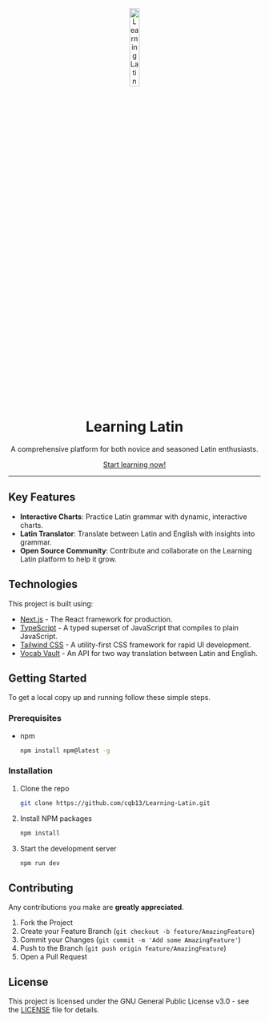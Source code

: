 <div align="center">
  <img src="https://learninglatin.net/favicon.svg" alt="Learning Latin Logo" width="20%"/>
  <h1>Learning Latin</h1>
  <p>A comprehensive platform for both novice and seasoned Latin enthusiasts.</p>

[Start learning now!](https://learninglatin.net/)

</div>

---

## Key Features

- **Interactive Charts**: Practice Latin grammar with dynamic, interactive charts.
- **Latin Translator**: Translate between Latin and English with insights into grammar.
- **Open Source Community**: Contribute and collaborate on the Learning Latin platform to help it grow.

## Technologies

This project is built using:

- [Next.js](https://nextjs.org/) - The React framework for production.
- [TypeScript](https://www.typescriptlang.org/) - A typed superset of JavaScript that compiles to plain JavaScript.
- [Tailwind CSS](https://tailwindcss.com/) - A utility-first CSS framework for rapid UI development.
- [Vocab Vault](https://github.com/cqb13/vocab-vault/tree/api) - An API for two way translation between Latin and English.

## Getting Started

To get a local copy up and running follow these simple steps.

### Prerequisites

- npm
  ```sh
  npm install npm@latest -g
  ```

### Installation

1. Clone the repo
   ```sh
   git clone https://github.com/cqb13/Learning-Latin.git
   ```
2. Install NPM packages
   ```sh
   npm install
   ```
3. Start the development server
   ```sh
   npm run dev
   ```

## Contributing

Any contributions you make are **greatly appreciated**.

1. Fork the Project
2. Create your Feature Branch (`git checkout -b feature/AmazingFeature`)
3. Commit your Changes (`git commit -m 'Add some AmazingFeature'`)
4. Push to the Branch (`git push origin feature/AmazingFeature`)
5. Open a Pull Request

## License

This project is licensed under the GNU General Public License v3.0 - see the [LICENSE](LICENSE) file for details.
